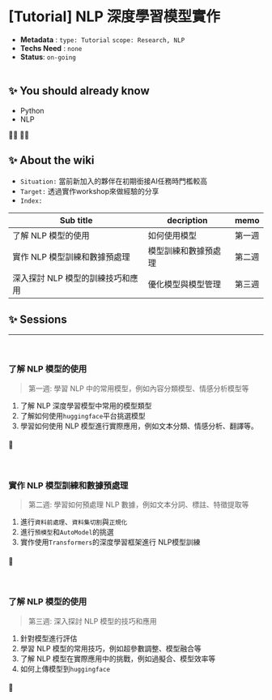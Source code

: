 # [Tutorial] NLP 深度學習模型實作

- **Metadata** : `type: Tutorial` `scope: Research, NLP` 
- **Techs Need** : `none`
- **Status**: `on-going`
<br/><br/>

## ✨ You should already know
- Python 
- NLP

👩‍💻 👨‍💻

## ✨ About the wiki
- `Situation:` 當前新加入的夥伴在初期銜接AI任務時門檻較高
- `Target:` 透過實作workshop來做經驗的分享
- `Index:`

| Sub title | decription | memo |
| ------ | ------ | ------ |
| 了解 NLP 模型的使用 | 如何使用模型 | 第一週 |
| 實作 NLP 模型訓練和數據預處理| 模型訓練和數據預處理 | 第二週 |
| 深入探討 NLP 模型的訓練技巧和應用 | 優化模型與模型管理 | 第三週 |



## ✨ Sessions

---
<br>

### **了解 NLP 模型的使用**
> 第一週: 學習 NLP 中的常用模型，例如內容分類模型、情感分析模型等
1. 了解 NLP 深度學習模型中常用的模型類型
2. 了解如何使用`huggingface`平台挑選模型
3. 學習如何使用 NLP 模型進行實際應用，例如文本分類、情感分析、翻譯等。

####  📝 

<br>


### **實作 NLP 模型訓練和數據預處理**
> 第二週: 學習如何預處理 NLP 數據，例如文本分詞、標註、特徵提取等
1. 進行`資料前處理`、`資料集切割`與`正規化`
2. 進行`預模型`和`AutoModel`的挑選
3. 實作使用`Transformers`的深度學習框架進行 NLP模型訓練

####  📝 

<br>


### **了解 NLP 模型的使用**
> 第三週: 深入探討 NLP 模型的技巧和應用

1. 針對模型進行評估
2. 學習 NLP 模型的常用技巧，例如超參數調整、模型融合等
3. 了解 NLP 模型在實際應用中的挑戰，例如過擬合、模型效率等
4. 如何上傳模型到`huggingface`


####  📝 

<br>